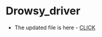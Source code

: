 # Drowsy_driver

- The updated file is here - [CLICK](https://github.com/deadly-codes/Is_driver_drowsy)
